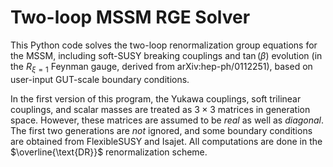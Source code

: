 # Two-loop MSSM RGE Solver
This Python code solves the two-loop renormalization group equations for the MSSM, including soft-SUSY breaking couplings and $\tan(\beta)$ evolution (in the $R_{\xi=1}$ Feynman gauge, derived from arXiv:hep-ph/0112251), based on user-input GUT-scale boundary conditions.

In the first version of this program, the Yukawa couplings, soft trilinear couplings, and scalar masses are treated as $3\times3$ matrices in generation space. However, these matrices are assumed to be *_real_* as well as *_diagonal_*. The first two generations are *_not_* ignored, and some boundary conditions are obtained from FlexibleSUSY and Isajet. All computations are done in the $\overline{\text{DR}}$ renormalization scheme.
